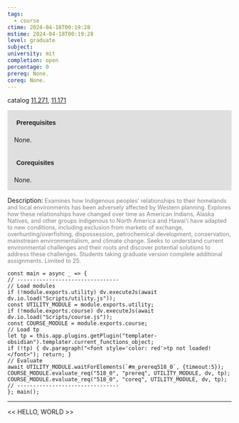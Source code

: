 ```yaml
---
tags:
  - course
ctime: 2024-04-18T00:19:28
mstime: 2024-04-18T00:19:28
level: graduate
subject: 
university: mit
completion: open
percentage: 0
prereq: None.
coreq: None.
---
```


catalog [11.271](http://student.mit.edu/catalog/m11b.html#11.271), [11.171](http://student.mit.edu/catalog/m11a.html#11.171)

<span style="display: block; padding: 15px; background-color: rgb(100, 100, 100, 0.2);"><font id="m_prereq518_0" style="display: block; font-family: Arial, sans-serif; font-weight: bold; padding: 5px">Prerequisites</font><br><span id="prereq518_0">None.</span></span>
<span style="display: block; padding: 15px; background-color: rgb(100, 100, 100, 0.2);"><font id="m_coreq518_0" style="display: block; font-family: Arial, sans-serif; font-weight: bold; padding: 5px">Corequisites</font><br><span id="coreq518_0">None.</span></span>

<font style="">Description:</font>
<font style="color: grey; font-size: 0.8rem;">Examines how Indigenous peoples' relationships to their homelands and local environments has been adversely affected by Western planning. Explores how these relationships have changed over time as American Indians, Alaska Natives, and other groups indigenous to North America and Hawai'i have adapted to new conditions, including exclusion from markets of exchange, overhunting/overfishing, dispossession, petrochemical development, conservation, mainstream environmentalism, and climate change. Seeks to understand current environmental challenges and their roots and discover potential solutions to address these challenges. Students taking graduate version complete additional assignments. Limited to 25.</font>

```dataviewjs
const main = async _ => {
// --------------------------------
// Load modules
if (!module.exports.utility) dv.executeJs(await dv.io.load("Scripts/utility.js"));
const UTILITY_MODULE = module.exports.utility;
if (!module.exports.course) dv.executeJs(await dv.io.load("Scripts/course.js"));
const COURSE_MODULE = module.exports.course;
// Load tp
let tp = this.app.plugins.getPlugin("templater-obsidian").templater.current_functions_object;
if (!tp) { dv.paragraph("<font style='color: red'>tp not loaded!</font>"); return; }
// Evaluate
await UTILITY_MODULE.waitForElements(`#m_prereq518_0`, {timeout:5});
COURSE_MODULE.evaluate_req("518_0", "prereq", UTILITY_MODULE, dv, tp);
COURSE_MODULE.evaluate_req("518_0", "coreq", UTILITY_MODULE, dv, tp);
// --------------------------------
}; main();
```

---

<< HELLO, WORLD >>
